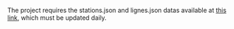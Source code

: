 The project requires the stations.json and lignes.json datas available at [this link](https://montpellier-transports.fr/datas), which must be updated daily.
